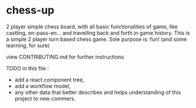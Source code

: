 # chess-up
2 player simple chess board, with all basic functionalities of game, like castling, en-pass-en... and travelling back and forth in game history.
This is a simple 2 player turn based chess game. Sole purpose is: fun! (and some learning, for sure)

view CONTRIBUTING.md for further instructions

TODO in this file : 
* add a react component tree, 
* add a workflow model, 
* any other data that better describes and helps understanding of this project to new commers.

